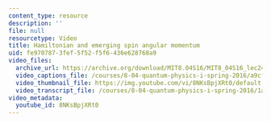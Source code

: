 ```yaml
---
content_type: resource
description: ''
file: null
resourcetype: Video
title: Hamiltonian and emerging spin angular momentum
uid: fe970787-3fef-5f52-f5f6-436e628768a9
video_files:
  archive_url: https://archive.org/download/MIT8.04S16/MIT8_04S16_lec24_s3_300k.mp4
  video_captions_file: /courses/8-04-quantum-physics-i-spring-2016/a9cf88f76f1a5628a6856ed9802c2e64_8NKsBpjXRt0.vtt
  video_thumbnail_file: https://img.youtube.com/vi/8NKsBpjXRt0/default.jpg
  video_transcript_file: /courses/8-04-quantum-physics-i-spring-2016/1aa1caad11a0ebe332065e9440fbf410_8NKsBpjXRt0.pdf
video_metadata:
  youtube_id: 8NKsBpjXRt0
---
```

